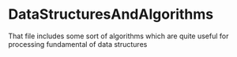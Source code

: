 # DataStructuresAndAlgorithms
That file includes some sort of algorithms which are quite useful for processing fundamental of data structures
